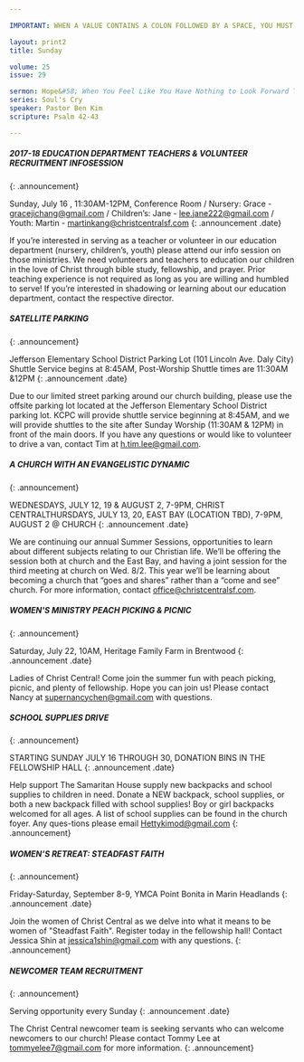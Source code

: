 ```yaml
---

IMPORTANT: WHEN A VALUE CONTAINS A COLON FOLLOWED BY A SPACE, YOU MUST USE &#58;

layout: print2
title: Sunday

volume: 25
issue: 29

sermon: Hope&#58; When You Feel Like You Have Nothing to Look Forward To
series: Soul's Cry 
speaker: Pastor Ben Kim
scripture: Psalm 42-43

---
```


##### 2017-18 EDUCATION DEPARTMENT TEACHERS & VOLUNTEER RECRUITMENT INFOSESSION
{: .announcement}

Sunday, July 16 , 11:30AM-12PM, Conference Room / Nursery: Grace - gracejichang@gmail.com / Children’s: Jane - lee.jane222@gmail.com / Youth: Martin - martinkang@christcentralsf.com
{: .announcement .date}

If you’re interested in serving as a teacher or volunteer in our education department (nursery, children’s, youth) please attend our info session on those ministries. We need volunteers and teachers to education our children in the love of Christ through bible study, fellowship, and prayer. Prior teaching experience is not required as long as you are willing and humbled to serve!  If you’re interested in shadowing or learning about our education department, contact the respective director. 

##### SATELLITE PARKING
{: .announcement}

Jefferson Elementary School District Parking Lot (101 Lincoln Ave. Daly City)
Shuttle Service begins at 8:45AM, Post-Worship Shuttle times are 11:30AM &12PM
{: .announcement .date}

Due to our limited street parking around our church building, please use the offsite parking lot located at the Jefferson Elementary School District parking lot. KCPC will provide shuttle service beginning at 8:45AM, and we will provide shuttles to the site after Sunday Worship (11:30AM & 12PM) in front of the main doors. If you have any questions or would like to volunteer to drive a van, contact Tim at h.tim.lee@gmail.com.

##### A CHURCH WITH AN EVANGELISTIC DYNAMIC
{: .announcement}

WEDNESDAYS, JULY 12, 19 & AUGUST 2, 7-9PM, CHRIST CENTRALTHURSDAYS, JULY 13, 20, EAST BAY (LOCATION TBD), 7-9PM, AUGUST 2 @ CHURCH
{: .announcement .date}

We are continuing our annual Summer Sessions, opportunities to learn about different subjects relating to our Christian life. We’ll be offering the session both at church and the East Bay, and having a joint session for the third meeting at church on Wed. 8/2. This year we’ll be learning about becoming a church that “goes and shares” rather than a “come and see” church. For more information, contact office@christcentralsf.com.

##### WOMEN'S MINISTRY PEACH PICKING & PICNIC
{: .announcement}

Saturday, July 22, 10AM, Heritage Family Farm in Brentwood
{: .announcement .date}

Ladies of Christ Central! Come join the summer fun with peach picking, picnic, and plenty of fellowship. Hope you can join us! Please contact Nancy at supernancychen@gmail.com with questions.

##### SCHOOL SUPPLIES DRIVE
{: .announcement}

STARTING SUNDAY JULY 16 THROUGH 30, DONATION BINS IN THE FELLOWSHIP HALL
{: .announcement .date}

Help support The Samaritan House supply new backpacks and school supplies to children in need. Donate a NEW backpack, school supplies, or both a new backpack filled with school supplies! Boy or girl backpacks welcomed for all ages. A list of school supplies can be found in the church foyer. Any ques-tions please email Hettykimod@gmail.com
{: .announcement}

##### WOMEN’S RETREAT: STEADFAST FAITH
{: .announcement}

Friday-Saturday, September 8-9, YMCA Point Bonita in Marin Headlands
{: .announcement .date}

Join the women of Christ Central as we delve into what it means to be women of "Steadfast Faith". Register today in the fellowship hall! Contact Jessica Shin at jessica1shin@gmail.com with any questions.
{: .announcement}

##### NEWCOMER TEAM RECRUITMENT
{: .announcement}

Serving opportunity every Sunday
{: .announcement .date}

The Christ Central newcomer team is seeking servants who can welcome newcomers to our church! Please contact Tommy Lee at tommyelee7@gmail.com for more information.
{: .announcement}